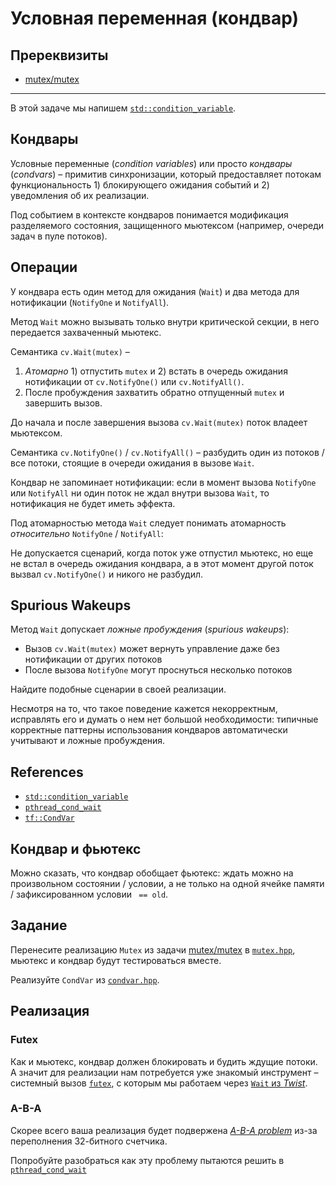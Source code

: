 # Условная переменная (кондвар)

## Пререквизиты

- [mutex/mutex](/tasks/mutex/mutex)

---

В этой задаче мы напишем [`std::condition_variable`](https://en.cppreference.com/w/cpp/thread/condition_variable).

## Кондвары

Условные переменные (_condition variables_) или просто _кондвары_ (_condvars_) – примитив синхронизации, который предоставляет потокам функциональность 1) блокирующего ожидания событий и 2) уведомления об их реализации. 

Под событием в контексте кондваров понимается модификация разделяемого состояния, защищенного мьютексом (например, очереди задач в пуле потоков).

## Операции

У кондвара есть один метод для ожидания (`Wait`) и два метода для нотификации (`NotifyOne` и `NotifyAll`).

Метод `Wait` можно вызывать только внутри критической секции, в него передается захваченный мьютекс.

Семантика `cv.Wait(mutex)` –

1. *Aтомарно* 1) отпустить `mutex` и 2) встать в очередь ожидания нотификации от `cv.NotifyOne()` или `cv.NotifyAll()`.
2. После пробуждения захватить обратно отпущенный `mutex` и завершить вызов.

До начала и после завершения вызова `cv.Wait(mutex)` поток владеет мьютексом.

Семантика `cv.NotifyOne()` / `cv.NotifyAll()` – разбудить один из потоков / все потоки, стоящие в очереди ожидания в вызове `Wait`.

Кондвар не запоминает нотификации: если в момент вызова `NotifyOne` или `NotifyAll` ни один поток не ждал внутри вызова `Wait`, то нотификация не будет иметь эффекта.


Под атомарностью метода `Wait` следует понимать атомарность _относительно_ `NotifyOne` / `NotifyAll`: 

Не допускается сценарий, когда поток уже отпустил мьютекс, но еще не встал в очередь ожидания кондвара, а в этот момент другой поток вызвал `cv.NotifyOne()` и никого не разбудил.


## Spurious Wakeups

Метод `Wait` допускает *ложные пробуждения* (*spurious wakeups*):
- Вызов `cv.Wait(mutex)` может вернуть управление даже без нотификации от других потоков
- После вызова `NotifyOne` могут проснуться несколько потоков

Найдите подобные сценарии в своей реализации.

Несмотря на то, что такое поведение кажется некорректным, исправлять его и думать о нем нет большой необходимости: типичные корректные паттерны использования кондваров автоматически учитывают и ложные пробуждения. 

## References

* [`std::condition_variable`](https://en.cppreference.com/w/cpp/thread/condition_variable)
* [`pthread_cond_wait`](https://github.com/lattera/glibc/blob/895ef79e04a953cac1493863bcae29ad85657ee1/nptl/pthread_cond_wait.c#L193)
* [`tf::CondVar`](https://gitlab.com/Lipovsky/tinyfibers/-/blob/master/tf/sync/condvar.hpp)

## Кондвар и фьютекс

Можно сказать, что кондвар обобщает фьютекс: ждать можно на произвольном состоянии / условии, а не только на одной ячейке памяти / зафиксированном условии ` == old`.

## Задание

Перенесите реализацию `Mutex` из задачи [mutex/mutex](/tasks/mutex/mutex) в [`mutex.hpp`](mutex.hpp), мьютекс и кондвар будут тестироваться вместе.

Реализуйте `CondVar` из [`condvar.hpp`](condvar.hpp).
 
## Реализация

### Futex

Как и мьютекс, кондвар должен блокировать и будить ждущие потоки. А значит для реализации нам потребуется уже знакомый инструмент – системный вызов [`futex`](https://man7.org/linux/man-pages/man2/futex.2.html), с которым мы работаем через [`Wait` из _Twist_](https://gitlab.com/Lipovsky/twist/-/blob/master/examples/wait/main.cpp).

### A-B-A

Скорее всего ваша реализация будет подвержена [_A-B-A problem_](https://en.wikipedia.org/wiki/ABA_problem) из-за переполнения 32-битного счетчика.

Попробуйте разобраться как эту проблему пытаются решить в [`pthread_cond_wait`](https://github.com/lattera/glibc/blob/895ef79e04a953cac1493863bcae29ad85657ee1/nptl/pthread_cond_wait.c#L193)